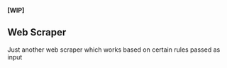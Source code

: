 **[WIP]**

## Web Scraper

Just another web scraper which works based on certain rules passed as input